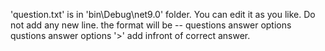 'question.txt' is in 'bin\Debug\net9.0' folder.
You can edit it as you like.
Do not add any new line.
the format will be -- questions
                      answer options
                      qustions
                      answer options
'>' add infront of correct answer.

